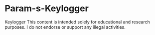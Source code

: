# Param-s-Keylogger
Keylogger
This content is intended solely for educational and research purposes. I do not endorse or support any illegal activities.
